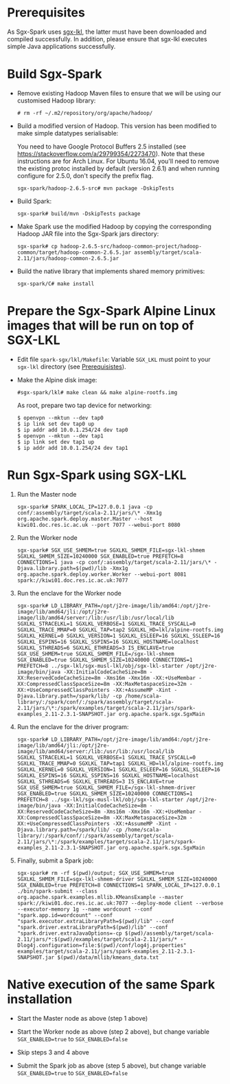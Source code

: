 # Prerequisites

As Sgx-Spark uses [sgx-lkl](https://lsds.doc.ic.ac.uk/gitlab/sereca/sgx-lkl), the
latter must have been downloaded and compiled successfully. In addition, please
ensure that sgx-lkl executes simple Java applications successfully.

# Build Sgx-Spark

- Remove existing Hadoop Maven files to ensure that we will be using our customised Hadoop library:

    `# rm -rf ~/.m2/repository/org/apache/hadoop/`

- Build a modified version of Hadoop. This version has been modified to make simple datatypes serialisable:

    You need to have Google Protocol Buffers 2.5 installed (see https://stackoverflow.com/a/29799354/2273470). Note that these instructions are for Arch Linux. For Ubuntu 16.04, you'll need to remove the existing protoc installed by default (version 2.6.1) and when running configure for 2.5.0, don't specify the prefix flag.

    `sgx-spark/hadoop-2.6.5-src# mvn package -DskipTests`

- Build Spark:

    `sgx-spark# build/mvn -DskipTests package`

- Make Spark use the modified Hadoop by copying the corresponding Hadoop JAR file into the Sgx-Spark jars directory:

    `sgx-spark# cp hadoop-2.6.5-src/hadoop-common-project/hadoop-common/target/hadoop-common-2.6.5.jar assembly/target/scala-2.11/jars/hadoop-common-2.6.5.jar`
    
- Build the native library that implements shared memory primitives:
 
    `sgx-spark/C# make install`

# Prepare the Sgx-Spark Alpine Linux images that will be run on top of SGX-LKL

- Edit file `spark-sgx/lkl/Makefile`: Variable `SGX_LKL` must point to your `sgx-lkl` directory (see [Prerequisistes](#prerequisiutes)). 
- Make the Alpine disk image:

    `#sgx-spark/lkl# make clean && make alpine-rootfs.img`

    As root, prepare two tap device for networking:

    ```
    $ openvpn --mktun --dev tap0
    $ ip link set dev tap0 up
    $ ip addr add 10.0.1.254/24 dev tap0
    $ openvpn --mktun --dev tap1
    $ ip link set dev tap1 up
    $ ip addr add 10.0.1.254/24 dev tap1
    ```

# Run Sgx-Spark using SGX-LKL

1. Run the Master node

    `sgx-spark# SPARK_LOCAL_IP=127.0.0.1 java -cp conf/:assembly/target/scala-2.11/jars/\* -Xmx1g org.apache.spark.deploy.master.Master --host kiwi01.doc.res.ic.ac.uk --port 7077 --webui-port 8080`

2. Run the Worker node

    `sgx-spark# SGX_USE_SHMEM=true SGXLKL_SHMEM_FILE=sgx-lkl-shmem SGXLKL_SHMEM_SIZE=10240000 SGX_ENABLED=true PREFETCH=8 CONNECTIONS=1 java -cp conf/:assembly/target/scala-2.11/jars/\* -Djava.library.path=$(pwd)/lib -Xmx1g org.apache.spark.deploy.worker.Worker --webui-port 8081 spark://kiwi01.doc.res.ic.ac.uk:7077`

3. Run the enclave for the Worker node

    `sgx-spark# LD_LIBRARY_PATH=/opt/j2re-image/lib/amd64:/opt/j2re-image/lib/amd64/jli:/opt/j2re-image/lib/amd64/server:/lib:/usr/lib:/usr/local/lib SGXLKL_STRACELKL=1 SGXLKL_VERBOSE=1 SGXLKL_TRACE_SYSCALL=0 SGXLKL_TRACE_MMAP=0 SGXLKL_TAP=tap2 SGXLKL_HD=lkl/alpine-rootfs.img SGXLKL_KERNEL=0 SGXLKL_VERSION=1 SGXLKL_ESLEEP=16 SGXLKL_SSLEEP=16 SGXLKL_ESPINS=16 SGXLKL_SSPINS=16 SGXLKL_HOSTNAME=localhost SGXLKL_STHREADS=6 SGXLKL_ETHREADS=3 IS_ENCLAVE=true SGX_USE_SHMEM=true SGXLKL_SHMEM_FILE=/sgx-lkl-shmem SGX_ENABLED=true SGXLKL_SHMEM_SIZE=10240000 CONNECTIONS=1 PREFETCH=8 ../sgx-lkl/sgx-musl-lkl/obj/sgx-lkl-starter /opt/j2re-image/bin/java -XX:InitialCodeCacheSize=8m -XX:ReservedCodeCacheSize=8m -Xms16m -Xmx16m -XX:+UseMembar -XX:CompressedClassSpaceSize=8m -XX:MaxMetaspaceSize=32m -XX:+UseCompressedClassPointers -XX:+AssumeMP -Xint -Djava.library.path=/spark/lib/ -cp /home/scala-library/:/spark/conf/:/spark/assembly/target/scala-2.11/jars/\*:/spark/examples/target/scala-2.11/jars/spark-examples_2.11-2.3.1-SNAPSHOT.jar org.apache.spark.sgx.SgxMain`

4. Run the enclave for the driver program:

    `sgx-spark# LD_LIBRARY_PATH=/opt/j2re-image/lib/amd64:/opt/j2re-image/lib/amd64/jli:/opt/j2re-image/lib/amd64/server:/lib:/usr/lib:/usr/local/lib SGXLKL_STRACELKL=1 SGXLKL_VERBOSE=1 SGXLKL_TRACE_SYSCALL=0 SGXLKL_TRACE_MMAP=0 SGXLKL_TAP=tap1 SGXLKL_HD=lkl/alpine-rootfs.img SGXLKL_KERNEL=0 SGXLKL_VERSION=1 SGXLKL_ESLEEP=16 SGXLKL_SSLEEP=16 SGXLKL_ESPINS=16 SGXLKL_SSPINS=16 SGXLKL_HOSTNAME=localhost SGXLKL_STHREADS=6 SGXLKL_ETHREADS=3 IS_ENCLAVE=true SGX_USE_SHMEM=true SGXLKL_SHMEM_FILE=/sgx-lkl-shmem-driver SGX_ENABLED=true SGXLKL_SHMEM_SIZE=10240000 CONNECTIONS=1 PREFETCH=8 ../sgx-lkl/sgx-musl-lkl/obj/sgx-lkl-starter /opt/j2re-image/bin/java -XX:InitialCodeCacheSize=8m -XX:ReservedCodeCacheSize=8m -Xms16m -Xmx16m -XX:+UseMembar -XX:CompressedClassSpaceSize=8m -XX:MaxMetaspaceSize=32m -XX:+UseCompressedClassPointers -XX:+AssumeMP -Xint -Djava.library.path=/spark/lib/ -cp /home/scala-library/:/spark/conf/:/spark/assembly/target/scala-2.11/jars/\*:/spark/examples/target/scala-2.11/jars/spark-examples_2.11-2.3.1-SNAPSHOT.jar org.apache.spark.sgx.SgxMain`

5. Finally, submit a Spark job:

    `sgx-spark# rm -rf $(pwd)/output; SGX_USE_SHMEM=true SGXLKL_SHMEM_FILE=sgx-lkl-shmem-driver SGXLKL_SHMEM_SIZE=10240000 SGX_ENABLED=true PREFETCH=8 CONNECTIONS=1 SPARK_LOCAL_IP=127.0.0.1 ./bin/spark-submit --class org.apache.spark.examples.mllib.KMeansExample --master spark://kiwi01.doc.res.ic.ac.uk:7077 --deploy-mode client --verbose --executor-memory 1g --name wordcount --conf "spark.app.id=wordcount" --conf "spark.executor.extraLibraryPath=$(pwd)/lib" --conf "spark.driver.extraLibraryPath=$(pwd)/lib" --conf "spark.driver.extraJavaOptions=-cp $(pwd)/assembly/target/scala-2.11/jars/*:$(pwd)/examples/target/scala-2.11/jars/* -Dlog4j.configuration=file:$(pwd)/conf/log4j.properties" examples/target/scala-2.11/jars/spark-examples_2.11-2.3.1-SNAPSHOT.jar $(pwd)/data/mllib/kmeans_data.txt`

# Native execution of the same Spark installation

- Start the Master node as above (step 1 above)

- Start the Worker node as above (step 2 above), but change variable `SGX_ENABLED=true` to `SGX_ENABLED=false`

- Skip steps 3 and 4 above

- Submit the Spark job as above (step 5 above), but change variable `SGX_ENABLED=true` to `SGX_ENABLED=false`


